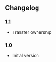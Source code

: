 ## Changelog ##

### [1.1][1.1] ###

* Transfer ownership

### [1.0][1.0] ###

* Initial version



  [1.1]: https://github.com/litefeel/writing-on-github/releases/tag/1.1
  [1.0]: https://github.com/litefeel/writing-on-github/releases/tag/1.0
